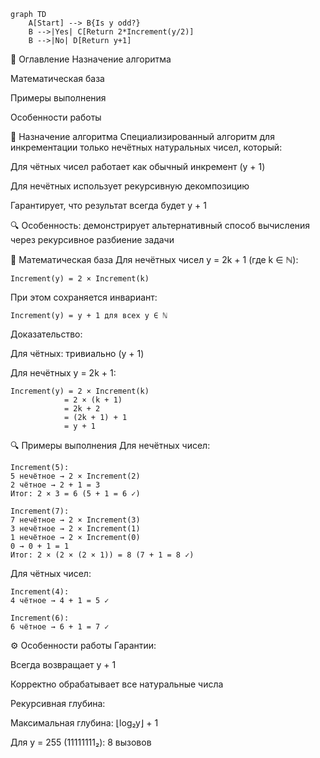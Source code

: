 ```
graph TD
    A[Start] --> B{Is y odd?}
    B -->|Yes| C[Return 2*Increment(y/2)]
    B -->|No| D[Return y+1]
```

📌 Оглавление
Назначение алгоритма

Математическая база

Примеры выполнения

Особенности работы

🎯 Назначение алгоритма
Специализированный алгоритм для инкрементации только нечётных натуральных чисел, который:

Для чётных чисел работает как обычный инкремент (y + 1)

Для нечётных использует рекурсивную декомпозицию

Гарантирует, что результат всегда будет y + 1

🔍 Особенность: демонстрирует альтернативный способ вычисления через рекурсивное разбиение задачи

🧮 Математическая база
Для нечётных чисел y = 2k + 1 (где k ∈ ℕ):

```
Increment(y) = 2 × Increment(k)
```
При этом сохраняется инвариант:
```
Increment(y) = y + 1 для всех y ∈ ℕ
```
Доказательство:

Для чётных: тривиально (y + 1)

Для нечётных y = 2k + 1:

```
Increment(y) = 2 × Increment(k)
            = 2 × (k + 1)
            = 2k + 2
            = (2k + 1) + 1
            = y + 1
```

🔍 Примеры выполнения
Для нечётных чисел:

```
Increment(5):
5 нечётное → 2 × Increment(2)
2 чётное → 2 + 1 = 3
Итог: 2 × 3 = 6 (5 + 1 = 6 ✓)

Increment(7):
7 нечётное → 2 × Increment(3)
3 нечётное → 2 × Increment(1)
1 нечётное → 2 × Increment(0)
0 → 0 + 1 = 1
Итог: 2 × (2 × (2 × 1)) = 8 (7 + 1 = 8 ✓)
```
Для чётных чисел:

```
Increment(4): 
4 чётное → 4 + 1 = 5 ✓

Increment(6):
6 чётное → 6 + 1 = 7 ✓
```

⚙️ Особенности работы
Гарантии:

Всегда возвращает y + 1

Корректно обрабатывает все натуральные числа

Рекурсивная глубина:

Максимальная глубина: ⌊log₂y⌋ + 1

Для y = 255 (11111111₂): 8 вызовов
